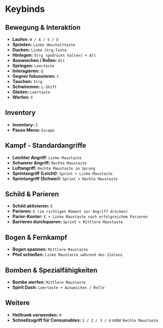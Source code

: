 # Keybinds

## Bewegung & Interaktion

- **Laufen:** `W / A / S / D`
- **Sprinten:** `Linke Umschalttaste`
- **Ducken:** `Linke Strg-Taste`
- **Hinlegen:** `Strg (gedrückt halten) + Alt`
- **Ausweichen / Rollen:** `Alt`
- **Springen:** `Leertaste`
- **Interagieren:** `Q`
- **Gegner fokussieren:** `C`
- **Tauchen:** `Strg`
- **Schwimmen:** `L-Shift`
- **Gleiten:** `Leertaste`
- **Werfen:** `F`

## Inventory

- **Inventory:** `I`
- **Pause Menu:** `Escape`

## Kampf - Standardangriffe

- **Leichter Angriff:** `Linke Maustaste`
- **Schwerer Angriff:** `Rechte Maustaste`
- **Luftangriff:** `Rechte Maustaste im Sprung`
- **Sprintangriff (Leicht):** `Sprint + Linke Maustaste`
- **Sprintangriff (Schwer):** `Sprint + Rechte Maustaste`

## Schild & Parieren

- **Schild aktivieren:** `E`
- **Parieren:** `E (im richtigen Moment vor Angriff drücken)`
- **Parier-Konter:** `E + Linke Maustaste nach erfolgreichem Parieren`
- **Barrieren durchqueren:** `Sprint + Mittlere Maustaste`

## Bogen & Fernkampf

- **Bogen spannen:** `Mittlere Maustaste`
- **Pfeil schießen:** `Linke Maustaste während des Zielens`

## Bomben & Spezialfähigkeiten

- **Bombe werfen:** `Mittlere Maustaste`
- **Spirit Dash:** `Leertaste + Ausweichen / Rolle`

## Weitere

- **Heiltrank verwenden:** `H`
- **Schnellzugriff für Consumables:** `1 / 2 / 3 / 4` oder `Rechte Maustaste`
